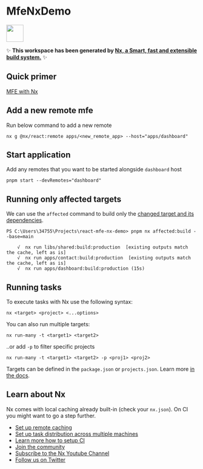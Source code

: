 # MfeNxDemo

<a alt="Nx logo" href="https://nx.dev" target="_blank" rel="noreferrer"><img src="https://raw.githubusercontent.com/nrwl/nx/master/images/nx-logo.png" width="45"></a>

✨ **This workspace has been generated by [Nx, a Smart, fast and extensible build system.](https://nx.dev)** ✨

## Quick primer

[MFE with Nx](https://www.youtube.com/watch?v=dotA6ZSmNL4)

## Add a new remote mfe

Run below command to add a new remote

```
nx g @nx/react:remote apps/<new_remote_app> --host="apps/dashboard"
```

## Start application

Add any remotes that you want to be started alongside `dashboard` host

```
pnpm start --devRemotes="dashboard"
```

## Running only affected targets

We can use the `affected` command to build only the [changed target and its dependencies](https://nx.dev/ci/features/affected).

```
PS C:\Users\34755\Projects\react-mfe-nx-demo> pnpm nx affected:build --base=main

    √  nx run libs/shared:build:production  [existing outputs match the cache, left as is]
    √  nx run apps/contact:build:production  [existing outputs match the cache, left as is]
    √  nx run apps/dashboard:build:production (15s)
```

## Running tasks

To execute tasks with Nx use the following syntax:

```
nx <target> <project> <...options>
```

You can also run multiple targets:

```
nx run-many -t <target1> <target2>
```

..or add `-p` to filter specific projects

```
nx run-many -t <target1> <target2> -p <proj1> <proj2>
```

Targets can be defined in the `package.json` or `projects.json`. Learn more [in the docs](https://nx.dev/core-features/run-tasks).

## Learn about Nx

Nx comes with local caching already built-in (check your `nx.json`). On CI you might want to go a step further.

- [Set up remote caching](https://nx.dev/core-features/share-your-cache)
- [Set up task distribution across multiple machines](https://nx.dev/nx-cloud/features/distribute-task-execution)
- [Learn more how to setup CI](https://nx.dev/recipes/ci)
- [Join the community](https://nx.dev/community)
- [Subscribe to the Nx Youtube Channel](https://www.youtube.com/@nxdevtools)
- [Follow us on Twitter](https://twitter.com/nxdevtools)
